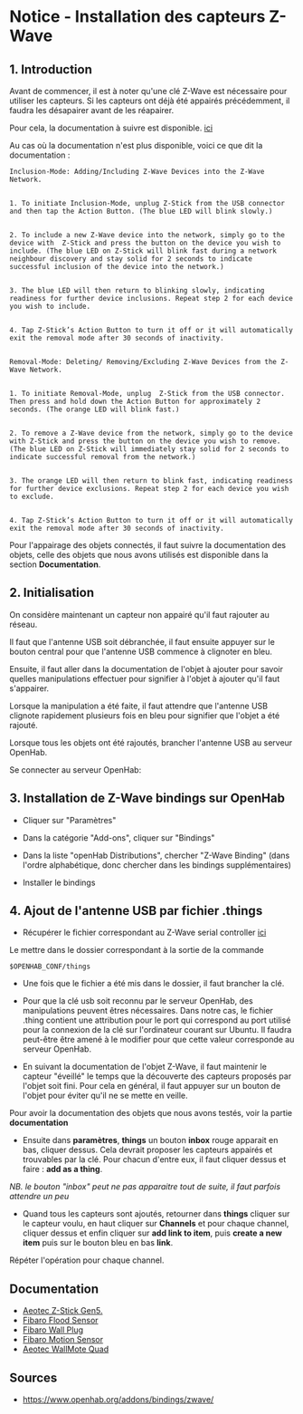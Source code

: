 # Notice - Installation des capteurs Z-Wave

## 1. Introduction

Avant de commencer, il est à noter qu'une clé Z-Wave est nécessaire pour utiliser les capteurs. Si les capteurs ont déjà été appairés précédemment, il faudra les désapairer avant de les réapairer.

Pour cela, la documentation à suivre est disponible. [ici](https://aeotec.freshdesk.com/support/solutions/articles/6000056439-z-stick-gen-5-user-manual)

Au cas où la documentation n'est plus disponible, voici ce que dit la documentation :

    Inclusion-Mode: Adding/Including Z-Wave Devices into the Z-Wave Network.


    1. To initiate Inclusion-Mode, unplug Z-Stick from the USB connector and then tap the Action Button. (The blue LED will blink slowly.)


    2. To include a new Z-Wave device into the network, simply go to the device with  Z-Stick and press the button on the device you wish to include. (The blue LED on Z-Stick will blink fast during a network neighbour discovery and stay solid for 2 seconds to indicate successful inclusion of the device into the network.)


    3. The blue LED will then return to blinking slowly, indicating readiness for further device inclusions. Repeat step 2 for each device you wish to include.


    4. Tap Z-Stick’s Action Button to turn it off or it will automatically exit the removal mode after 30 seconds of inactivity.


    Removal-Mode: Deleting/ Removing/Excluding Z-Wave Devices from the Z-Wave Network.


    1. To initiate Removal-Mode, unplug  Z-Stick from the USB connector. Then press and hold down the Action Button for approximately 2 seconds. (The orange LED will blink fast.)


    2. To remove a Z-Wave device from the network, simply go to the device with Z-Stick and press the button on the device you wish to remove. (The blue LED on Z-Stick will immediately stay solid for 2 seconds to indicate successful removal from the network.)


    3. The orange LED will then return to blink fast, indicating readiness for further device exclusions. Repeat step 2 for each device you wish to exclude.


    4. Tap Z-Stick’s Action Button to turn it off or it will automatically exit the removal mode after 30 seconds of inactivity.

Pour l'appairage des objets connectés, il faut suivre la documentation des objets, celle des objets que nous avons utilisés est disponible dans la section **Documentation**.

## 2. Initialisation

On considère maintenant un capteur non appairé qu'il faut rajouter au réseau.

Il faut que l'antenne USB soit débranchée, il faut ensuite appuyer sur le bouton central pour que l'antenne USB commence à clignoter en bleu.

Ensuite, il faut aller dans la documentation de l'objet à ajouter pour savoir quelles manipulations effectuer pour signifier à l'objet à ajouter qu'il faut s'appairer.

Lorsque la manipulation a été faite, il faut attendre que l'antenne USB clignote rapidement plusieurs fois en bleu pour signifier que l'objet a été rajouté.

Lorsque tous les objets ont été rajoutés, brancher l'antenne USB au serveur OpenHab.

Se connecter au serveur OpenHab:

## 3. Installation de Z-Wave bindings sur OpenHab

- Cliquer sur "Paramètres"

- Dans la catégorie "Add-ons", cliquer sur "Bindings"

- Dans la liste "openHab Distributions", chercher "Z-Wave Binding" (dans l'ordre alphabétique, donc chercher dans les bindings supplémentaires)

- Installer le bindings

## 4. Ajout de l'antenne USB par fichier .things

- Récupérer le fichier correspondant au Z-Wave serial controller [ici](https://github.com/Projet-INFO-S10/Domus-docs/blob/main/Things/ZWave-Stick.things)

Le mettre dans le dossier correspondant à la sortie de la commande

```
$OPENHAB_CONF/things
```

- Une fois que le fichier a été mis dans le dossier, il faut brancher la clé.

- Pour que la clé usb soit reconnu par le serveur OpenHab, des manipulations peuvent êtres nécessaires. Dans notre cas, le fichier .thing contient une attribution pour le port qui correspond au port utilisé pour la connexion de la clé sur l'ordinateur courant sur Ubuntu. Il faudra peut-être être amené à le modifier pour que cette valeur corresponde au serveur OpenHab. 

- En suivant la documentation de l'objet Z-Wave, il faut maintenir le capteur "éveillé" le temps que la découverte des capteurs proposés par l'objet soit fini. Pour cela en général, il faut appuyer sur un bouton de l'objet pour éviter qu'il ne se mette en veille.

Pour avoir la documentation des objets que nous avons testés, voir la partie **documentation**

- Ensuite dans **paramètres**, **things** un bouton **inbox** rouge apparait en bas, cliquer dessus. Cela devrait proposer les capteurs appairés et trouvables par la clé. Pour chacun d'entre eux, il faut cliquer dessus et faire : **add as a thing**. 

*NB. le bouton "inbox" peut ne pas apparaitre tout de suite, il faut parfois attendre un peu*

- Quand tous les capteurs sont ajoutés, retourner dans **things** cliquer sur le capteur voulu, en haut cliquer sur **Channels** et pour chaque channel, cliquer dessus et enfin cliquer sur **add link to item**, puis **create a new item** puis sur le bouton bleu en bas **link**.

Répéter l'opération pour chaque channel.

## Documentation

- [Aeotec Z-Stick Gen5.](https://aeotec.freshdesk.com/support/solutions/articles/6000056439-z-stick-gen5-user-guide-)
- [Fibaro Flood Sensor](https://manuals.fibaro.com/content/manuals/en/FGFS-101/FGFS-101-EN-T-v2.1.pdf)
- [Fibaro Wall Plug](https://manuals.fibaro.com/content/manuals/en/FGWPEF-102/FGWPEF-102-EN-A-v2.1.pdf)
- [Fibaro Motion Sensor](https://manuals.fibaro.com/content/manuals/en/FGMS-001/FGMS-001-EN-T-v2.1.pdf)
- [Aeotec WallMote Quad](https://aeotec.freshdesk.com/support/solutions/articles/6000162392-wallmote-quad-user-guide-)



## Sources
- https://www.openhab.org/addons/bindings/zwave/
